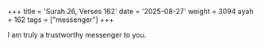+++
title = 'Surah 26, Verses 162'
date = '2025-08-27'
weight = 3094
ayah = 162
tags = ["messenger"]
+++

I am truly a trustworthy messenger to you.